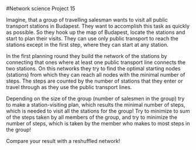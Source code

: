 #Network science Project 15

Imagine, that a group of travelling salesman wants to visit all public transport stations in Budapest. They want to accomplish this task as quickly as possible. So they hook up the map of Budapest, locate the stations and start to plan their visits. They can use only public transport to reach the stations except in the first step, where they can start at any station.

In the first planning round they build the network of the stations by connecting that ones where at least one public transport line connects the two stations. On this networks they try to find the optimal starting nodes (stations) from which they can reach all nodes with the minimal number of steps. The steps are counted by the number of stations that they enter or travel through as they use the public transport lines. 

Depending on the size of the group (number of salesmen in the group) try to make a station-visiting plan, which results the minimal number of steps, which is needed to visit all the stations for the group! Try to minimize to sum of the steps taken by all members of the group, and try to minimize the number of steps, which is taken by the member who makes to most steps in the group!

Compare your result with a reshuffled network!
